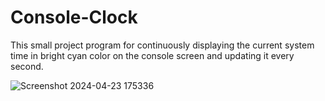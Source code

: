 # Console-Clock 
This small project program for continuously displaying the current system time in bright cyan color on the console screen and updating it every second.


![Screenshot 2024-04-23 175336](https://github.com/Anil-choudhary-505/Console-Clock/assets/148802141/0c293c85-e522-4ac5-819e-1a5f6bbcf571)
